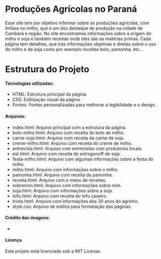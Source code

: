# Produções Agrícolas no Paraná
Esse site tem por objetivo informar sobre as produções agrícolas, com ênfase no milho, que é um dos desteque de produção  na cidade de Cambará e região. No site encontramos informações sobre a origem do milho e soja e também receitas onde eles são as matérias primas. Cada página tem detalhes, que trás informações objetivas e diretas sobre o uso do milho e da soja como por exemplo receitas bolo, pamonha, etc...

 # Estrutura do Projeto
 
 #### Tecnologias utilizadas:
* HTML: Estrutura principal da página.
* CSS: Estilização visual da página.
* Fontes: Fontes personalizadas para melhorar a legibilidade e o design.
  
 #### Arquivos:
* index.html: Arquivo principal com a estrutura da página.
* bolo-milho.html: Arquivo com receita do bolo de milho.
* carne-soja.html: Arquivo com receita da carne de soja.
* creme-milho.html: Arquivo com receita do creme  de milho.
* entrevista.html: Arquivo com entrevistas com produtores locais.
* est.html: Arquivo com receita do estrogonoff de soja.
* festa-milho.html: Arquivo com algumas informações sobre a festa do milho.
* milho.html: Arquivo com informações sobre o milho.
* pamonha.html: Arquivo com receita da pamonha.
* receita.html: Arquivo com o menu de receitas.
* sobremim.html: Arquivo com informações sobre mim.
* soja.html: Arquivo com informações sobre a soja.
* tofu.html: Arquivo com receita do tofu caseiro.
* trinta.html: Arquivo com informações dos 30 anos do agrinho.
* style.css: Arquivo de estilos para formatação das páginas.

#### Crédito das imagens:
* 

#### Licença
Este projeto está licenciado sob a MIT License.
